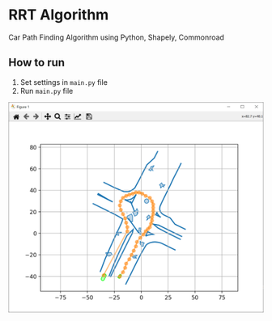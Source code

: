 # RRT Algorithm
Car Path Finding Algorithm using Python, Shapely, Commonroad

## How to run

1. Set settings in `main.py` file
2. Run `main.py` file

![The screenshot became unavailable.](imgs/example_path.PNG)